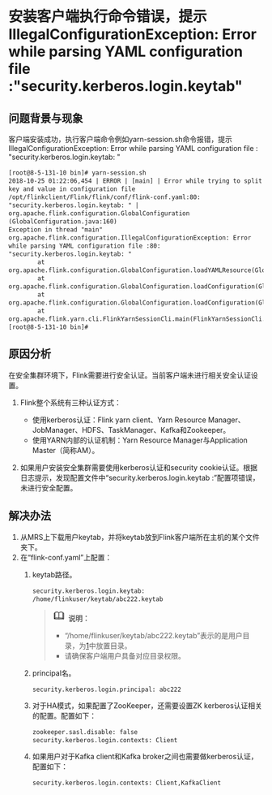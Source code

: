 # 安装客户端执行命令错误，提示IllegalConfigurationException: Error while parsing YAML configuration file :"security.kerberos.login.keytab"<a name="ZH-CN_TOPIC_0187615915"></a>

## 问题背景与现象<a name="zh-cn_topic_0167276112_section370710207470"></a>

客户端安装成功，执行客户端命令例如yarn-session.sh命令报错，提示IllegalConfigurationException: Error while parsing YAML configuration file : "security.kerberos.login.keytab: "

```
[root@8-5-131-10 bin]# yarn-session.sh
2018-10-25 01:22:06,454 | ERROR | [main] | Error while trying to split key and value in configuration file /opt/flinkclient/Flink/flink/conf/flink-conf.yaml:80: "security.kerberos.login.keytab: " | org.apache.flink.configuration.GlobalConfiguration (GlobalConfiguration.java:160)
Exception in thread "main" org.apache.flink.configuration.IllegalConfigurationException: Error while parsing YAML configuration file :80: "security.kerberos.login.keytab: "
        at org.apache.flink.configuration.GlobalConfiguration.loadYAMLResource(GlobalConfiguration.java:161)
        at org.apache.flink.configuration.GlobalConfiguration.loadConfiguration(GlobalConfiguration.java:112)
        at org.apache.flink.configuration.GlobalConfiguration.loadConfiguration(GlobalConfiguration.java:79)
        at org.apache.flink.yarn.cli.FlinkYarnSessionCli.main(FlinkYarnSessionCli.java:482)
[root@8-5-131-10 bin]#
```

## 原因分析<a name="zh-cn_topic_0167276112_section19940122851412"></a>

在安全集群环境下，Flink需要进行安全认证。当前客户端未进行相关安全认证设置。

1.  Flink整个系统有三种认证方式：
    -   使用kerberos认证：Flink  yarn client、Yarn Resource  Manager、JobManager、HDFS、TaskManager、Kafka和Zookeeper。
    -   使用YARN内部的认证机制：Yarn  Resource Manager与Application Master（简称AM）。

2.  如果用户安装安全集群需要使用kerberos认证和security cookie认证。根据日志提示，发现配置文件中“security.kerberos.login.keytab :”配置项错误，未进行安全配置。

## 解决办法<a name="zh-cn_topic_0167276112_section359043201"></a>

1.  <a name="zh-cn_topic_0167276112_li1710292815513"></a>从MRS上下载用户keytab，并将keytab放到Flink客户端所在主机的某个文件夹下。
2.  在“flink-conf.yaml”上配置：
    1.  keytab路径。

        ```
        security.kerberos.login.keytab: /home/flinkuser/keytab/abc222.keytab
        ```

        >![](public_sys-resources/icon-note.gif) **说明：**   
        >-   “/home/flinkuser/keytab/abc222.keytab”表示的是用户目录，为[1](#zh-cn_topic_0167276112_li1710292815513)中放置目录。  
        >-   请确保客户端用户具备对应目录权限。  


    1.  principal名。

        ```
        security.kerberos.login.principal: abc222
        ```

    1.  对于HA模式，如果配置了ZooKeeper，还需要设置ZK kerberos认证相关的配置。配置如下：

        ```
        zookeeper.sasl.disable: false 
        security.kerberos.login.contexts: Client
        ```

    1.  如果用户对于Kafka client和Kafka broker之间也需要做kerberos认证，配置如下：

        ```
        security.kerberos.login.contexts: Client,KafkaClient
        ```



